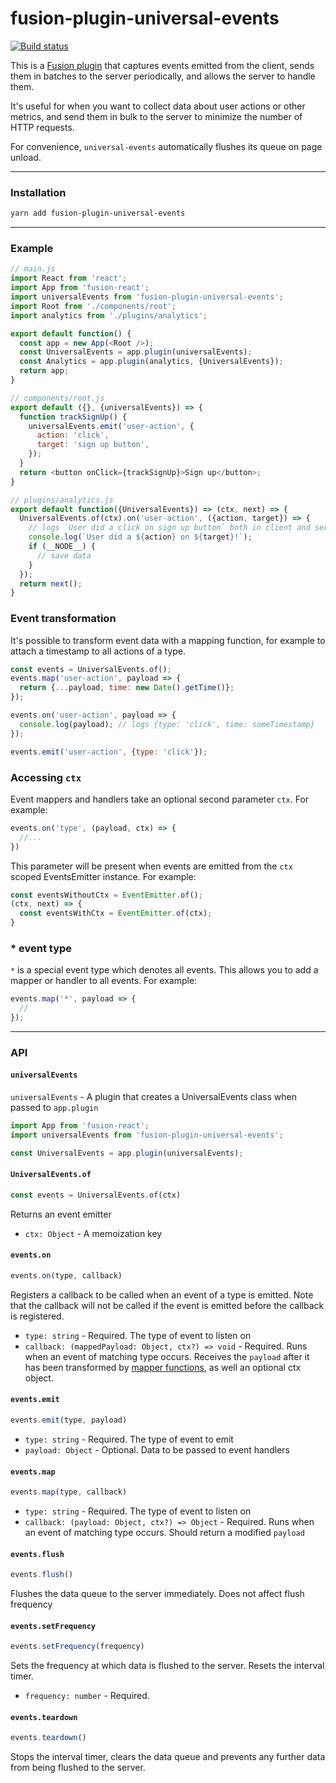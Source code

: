 # fusion-plugin-universal-events

[![Build status](https://badge.buildkite.com/de4e30ddb9d019f5a8e3a2519bc0a5cccab25247809cd10c99.svg?branch=master)](https://buildkite.com/uberopensource/fusion-plugin-universal-events)

This is a [Fusion plugin](https://github.com/fusionjs/fusion-core) that captures events emitted from the client, sends them in batches to the server periodically, and allows the server to handle them.

It's useful for when you want to collect data about user actions or other metrics, and send them in bulk to the server to minimize the number of HTTP requests.

For convenience, `universal-events` automatically flushes its queue on page unload.

---

### Installation

```sh
yarn add fusion-plugin-universal-events
```

---

### Example

```js
// main.js
import React from 'react';
import App from 'fusion-react';
import universalEvents from 'fusion-plugin-universal-events';
import Root from './components/root';
import analytics from './plugins/analytics';

export default function() {
  const app = new App(<Root />);
  const UniversalEvents = app.plugin(universalEvents);
  const Analytics = app.plugin(analytics, {UniversalEvents});
  return app;
}

// components/root.js
export default ({}, {universalEvents}) => {
  function trackSignUp() {
    universalEvents.emit('user-action', {
      action: 'click',
      target: 'sign up button',
    });
  }
  return <button onClick={trackSignUp}>Sign up</button>;
}

// plugins/analytics.js
export default function({UniversalEvents}) => (ctx, next) => {
  UniversalEvents.of(ctx).on('user-action', ({action, target}) => {
    // logs `User did a click on sign up button` both in client and server
    console.log(`User did a ${action} on ${target}!`);
    if (__NODE__) {
      // save data
    }
  });
  return next();
}
```

### Event transformation

It's possible to transform event data with a mapping function, for example to attach a timestamp to all actions of a type.

```js
const events = UniversalEvents.of();
events.map('user-action', payload => {
  return {...payload, time: new Date().getTime()};
});

events.on('user-action', payload => {
  console.log(payload); // logs {type: 'click', time: someTimestamp}
});

events.emit('user-action', {type: 'click'});
```

### Accessing `ctx`

Event mappers and handlers take an optional second parameter `ctx`. For example:

```js
events.on('type', (payload, ctx) => {
  //...
})
```

This parameter will be present when events are emitted from the `ctx` scoped EventsEmitter instance. For example:

```js
const eventsWithoutCtx = EventEmitter.of();
(ctx, next) => {
  const eventsWithCtx = EventEmitter.of(ctx);
}
```

### * event type

`*` is a special event type which denotes all events. This allows you to add a mapper or handler to all events. For example:

```js
events.map('*', payload => {
  //
});
```

---

### API

#### `universalEvents`

`universalEvents` - A plugin that creates a UniversalEvents class when passed to `app.plugin`

```js
import App from 'fusion-react';
import universalEvents from 'fusion-plugin-universal-events';

const UniversalEvents = app.plugin(universalEvents);
```

#### `UniversalEvents.of`

```js
const events = UniversalEvents.of(ctx)
```
Returns an event emitter

- `ctx: Object` - A memoization key

#### `events.on`

```js
events.on(type, callback)
```

Registers a callback to be called when an event of a type is emitted. Note that the callback will not be called if the event is emitted before the callback is registered.

- `type: string` - Required. The type of event to listen on
- `callback: (mappedPayload: Object, ctx?) => void` - Required. Runs when an event of matching type occurs. Receives the `payload` after it has been transformed by [mapper functions](#eventsmap), as well an optional ctx object.

#### `events.emit`

```js
events.emit(type, payload)
```

- `type: string` - Required. The type of event to emit
- `payload: Object` - Optional. Data to be passed to event handlers

#### `events.map`

```js
events.map(type, callback)
```

- `type: string` - Required. The type of event to listen on
- `callback: (payload: Object, ctx?) => Object` - Required. Runs when an event of matching type occurs. Should return a modified `payload`

#### `events.flush`

```js
events.flush()
```

Flushes the data queue to the server immediately. Does not affect flush frequency

#### `events.setFrequency`

```js
events.setFrequency(frequency)
```

Sets the frequency at which data is flushed to the server. Resets the interval timer.

- `frequency: number` - Required.

#### `events.teardown`

```js
events.teardown()
```

Stops the interval timer, clears the data queue and prevents any further data from being flushed to the server.
